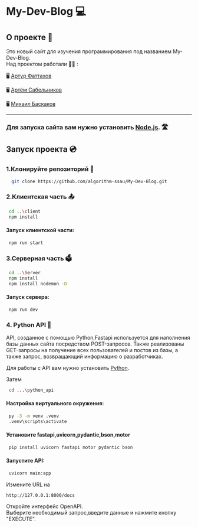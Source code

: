 # My-Dev-Blog 💻
## О проекте 📖
Это новый сайт для изучения программирования под названием My-Dev-Blog.\
Над проектом работали 🧑‍🎓 :

 🖥️ [Артур Фаттахов](https://github.com/rtSblnkv)

 🖥️ [Артём Сабельников](https://github.com/mix4il)

 🖥️ [Михаил Баскаков](https://github.com/thundernorain)

***
### Для запуска сайта вам нужно установить [Node.js](https://nodejs.org/en/download/). 🛣️

## Запуск проекта 💿
### 1.Клонируйте репозиторий 📂
 ```bash
   git clone https://github.com/algorithm-ssau/My-Dev-Blog.git
 ```
### 2.Клиентская часть 📤
 ```bash
  cd ..\client 
  npm install
 ```
#### Запуск клиентской части: 
 ```bash
  npm run start
 ```
### 3.Серверная часть 🗳️
 ```bash
  cd ..\Server 
  npm install
  npm install nodemon -D
 ```
#### Запуск сервера:
```bash
 npm run dev
```

### 4. Python API 🐍
API, созданное с помощью Python,Fastapi используется для наполнения базы данных сайта посредством POST-запросов. 
Также реализованы GET-запросы на получение всех пользователей и постов из базы, а также запрос, возвращающий информацию о разработчиках.

Для работы с API вам нужно установить [Python](https://www.python.org/downloads/).

Затем
```bash
 cd ...\python_api
```
#### Настройка виртуального окружения:
 ```bash
  py -3 -m venv .venv
  .venv\scripts\activate
 ```
#### Установите fastapi,uvicorn,pydantic,bson,motor
 ```bash
  pip install uvicorn fastapi motor pydantic bson
 ```
#### Запустите API:
 ```bash
  uvicorn main:app
 ```
 Измените URL на  
 ```
 http://127.0.0.1:8000/docs
 ```
 Откройте интерфейс OpenAPI.\
 Выберите необходимый запрос,введите данные и нажмите кнопку "EXECUTE".


